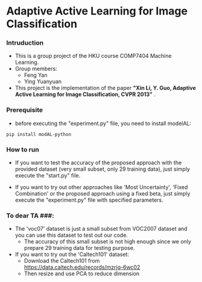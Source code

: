 # Adaptive Active Learning for Image Classification

### Intruduction ###

* This is a group project of the HKU course COMP7404 Machine Learning.
* Group members:
    - Feng Yan
    - Ying Yuanyuan
* This project is the implementation of the paper **"Xin Li, Y. Guo, Adaptive Active Learning for Image Classification, CVPR 2013"** .

### Prerequisite ###
* before executing the "experiment.py" file, you need to install modelAL:
```
pip install modAL-python
```

### How to run ###
* If you want to test the accuracy of the proposed approach with the provided dataset (very small subset, only 29 training data), just simply execute the "start.py" file.

* If you want to try out other approaches like 'Most Uncertainty', 'Fixed Combination' or the proposed approach using a fixed beta, just simply execute the "experiment.py" file with specified parameters.


### To dear TA ###:
* The 'voc07' dataset is just a small subset from VOC2007 dataset and you can use this dataset to test out our code.
     - The accuracy of this small subset is not high enough since we only prepare 29 training data for testing purpose. 
* If you want to try out the 'Caltech101' dataset:
    - Download the Caltech101 from https://data.caltech.edu/records/mzrjq-6wc02
    - Then resize and use PCA to reduce dimension
